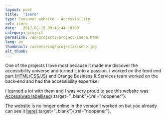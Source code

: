 ```yaml
---
layout: post
title:  "Isere"
type: Consumer website - Accessibility
ref: isere
date:   2017-02-15 09:48:44 +0100
category: project
permalink: /en/projects/project-isere.html
lang: en
thumbnail: /assets/img/projects/isere.jpg
alt_thumb: 
---
```


One of the projects I love most because it made me discover the accessibility universe and turned it into a passion.
I worked on the front end part (<abbr title="HyperText Markup Language">HTML</abbr>/<abbr title="Cascading Style Sheets">CSS</abbr>/<abbr title="Javascript">JS</abbr>) and Orange Business & Services team worked on the back-end and had the accessibility expertise.

I learned a lot with them and I was very proud to see this website was [Accessiweb labellised](http://www.accessiweb.org/index.php/rapport_de_labellisation/items/conseil-general-isere-cg38.html "Accessiweb labellisation page (new window)"){:target="_blank"}{:rel="noopener"}.

The website is no longer online in the version I worked on but you already can see it [here](https://web.archive.org/web/20150407125024/https://www.isere.fr/ "Isere website on the Internet Archive (new window)"){:target="_blank"}{:rel="noopener"}.


<img src="{{ site.baseurl }}/assets/img/projects/isere_large.jpg" alt="" 
             srcset="{{ site.baseurl }}/assets/img/projects/isere_medium.jpg 670w,
          {{ site.baseurl }}/assets/img/projects/isere_large.jpg 1024w"
          sizes="(min-width:671px) 1024px"/> 

<img src="{{ site.baseurl }}/assets/img/projects/isere_large2.jpg" alt="" 
             srcset="{{ site.baseurl }}/assets/img/projects/isere_medium2.jpg 670w,
          {{ site.baseurl }}/assets/img/projects/isere_large2.jpg 1024w"
          sizes="(min-width:671px) 1024px"/>